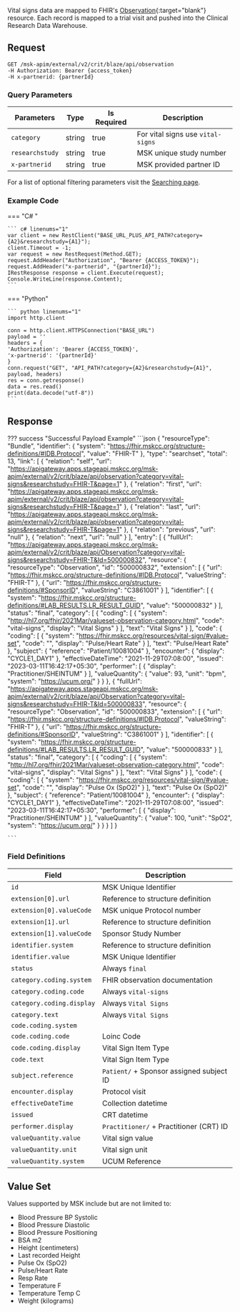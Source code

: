 
Vital signs data are mapped to FHIR's [Observation](https://hl7.org/fhir/2021Mar/observation.html){:target="blank"} resource. Each record is mapped to a trial visit and pushed into the Clinical Research Data Warehouse.


## Request

```
GET /msk-apim/external/v2/crit/blaze/api/observation
-H Authorization: Bearer {access_token} 
-H x-partnerid: {partnerId}
```
### Query Parameters
| Parameters      | Type   | Is Required | Description                       |
| --------------- | ------ | ----------- | --------------------------------- |
| `category`      | string | true        | For vital signs use `vital-signs` |
| `researchstudy` | string | true        | MSK unique study number           |
| `x-partnerid`   | string | true        | MSK provided partner ID           |

For a list of optional filtering parameters visit the [Searching page](/searching).

### Example Code

=== "C# "

    ``` c# linenums="1"
    var client = new RestClient("BASE_URL_PLUS_API_PATH?category={A2}&researchstudy={A1}");
    client.Timeout = -1;
    var request = new RestRequest(Method.GET);
    request.AddHeader("Authorization", "Bearer {ACCESS_TOKEN}");
    request.AddHeader("x-partnerid", "{partnerId}");
    IRestResponse response = client.Execute(request);
    Console.WriteLine(response.Content);
    ```

=== "Python"

    ``` python linenums="1"
    import http.client

    conn = http.client.HTTPSConnection("BASE_URL")
    payload = ''
    headers = {
    'Authorization': 'Bearer {ACCESS_TOKEN}',
    'x-partnerid': '{partnerId}'
    }
    conn.request("GET", "API_PATH?category={A2}&researchstudy={A1}", payload, headers)
    res = conn.getresponse()
    data = res.read()
    print(data.decode("utf-8"))
    ```

## Response

??? success "Successful Payload Example"
    ```json
    {
            "resourceType": "Bundle",
            "identifier": {
                "system": "https://fhir.mskcc.org/structure-definitions/#IDB.Protocol",
                "value": "FHIR-T"
            },
            "type": "searchset",
            "total": 13,
            "link": [
                {
                  "relation": "self",
                  "url": "https://apigateway.apps.stageapi.mskcc.org/msk-apim/external/v2/crit/blaze/api/observation?category=vital-signs&researchstudy=FHIR-T&page=1"
                },
                {
                  "relation": "first",
                  "url": "https://apigateway.apps.stageapi.mskcc.org/msk-apim/external/v2/crit/blaze/api/observation?category=vital-signs&researchstudy=FHIR-T&page=1"
                },
                {
                  "relation": "last",
                  "url": "https://apigateway.apps.stageapi.mskcc.org/msk-apim/external/v2/crit/blaze/api/observation?category=vital-signs&researchstudy=FHIR-T&page=1"
                },
                {
                  "relation": "previous",
                  "url": "null"
                },
                {
                  "relation": "next",
                  "url": "null"
                }
                ],
        "entry": [
            {
                "fullUrl": "https://apigateway.apps.stageapi.mskcc.org/msk-apim/external/v2/crit/blaze/api/Observation?category=vital-signs&researchstudy=FHIR-T&Id=500000832",
                "resource": {
                "resourceType": "Observation",
                "id": "500000832",
                "extension": [
                    {
                    "url": "https://fhir.mskcc.org/structure-definitions/#IDB.Protocol",
                    "valueString": "FHIR-T"
                    },
                    {
                    "url": "https://fhir.mskcc.org/structure-definitions/#SponsorID",
                    "valueString": "C3861001"
                    }
                ],
                "identifier": [
                    {
                    "system": "https://fhir.mskcc.org/structure-definitions/#LAB_RESULTS.LR_RESULT_GUID",
                    "value": "500000832"
                    }
                ],
                "status": "final",
                "category": [
                    {
                    "coding": [
                        {
                        "system": "http://hl7.org/fhir/2021Mar/valueset-observation-category.html",
                        "code": "vital-signs",
                        "display": "Vital Signs"
                        }
                    ],
                    "text": "Vital Signs"
                    }
                ],
                "code": {
                    "coding": [
                    {
                        "system": "https://fhir.mskcc.org/resources/vital-sign/#value-set",
                        "code": "",
                        "display": "Pulse/Heart Rate"
                    }
                    ],
                    "text": "Pulse/Heart Rate"
                },
                "subject": {
                    "reference": "Patient/10081004"
                },
                "encounter": {
                    "display": "CYCLE1_DAY1"
                },
                "effectiveDateTime": "2021-11-29T07:08:00",
                "issued": "2023-03-11T16:42:17+05:30",
                "performer": [
                    {
                    "display": "Practitioner/SHEINTUM"
                    }
                ],
                "valueQuantity": {
                    "value": 93,
                    "unit": "bpm",
                    "system": "https://ucum.org/"
                }
                }
            },
            {
                "fullUrl": "https://apigateway.apps.stageapi.mskcc.org/msk-apim/external/v2/crit/blaze/api/Observation?category=vital-signs&researchstudy=FHIR-T&Id=500000833",
                "resource": {
                "resourceType": "Observation",
                "id": "500000833",
                "extension": [
                    {
                    "url": "https://fhir.mskcc.org/structure-definitions/#IDB.Protocol",
                    "valueString": "FHIR-T"
                    },
                    {
                    "url": "https://fhir.mskcc.org/structure-definitions/#SponsorID",
                    "valueString": "C3861001"
                    }
                ],
                "identifier": [
                    {
                    "system": "https://fhir.mskcc.org/structure-definitions/#LAB_RESULTS.LR_RESULT_GUID",
                    "value": "500000833"
                    }
                ],
                "status": "final",
                "category": [
                    {
                    "coding": [
                        {
                        "system": "http://hl7.org/fhir/2021Mar/valueset-observation-category.html",
                        "code": "vital-signs",
                        "display": "Vital Signs"
                        }
                    ],
                    "text": "Vital Signs"
                    }
                ],
                "code": {
                    "coding": [
                    {
                        "system": "https://fhir.mskcc.org/resources/vital-sign/#value-set",
                        "code": "",
                        "display": "Pulse Ox (SpO2)"
                    }
                    ],
                    "text": "Pulse Ox (SpO2)"
                },
                "subject": {
                    "reference": "Patient/10081004"
                },
                "encounter": {
                    "display": "CYCLE1_DAY1"
                },
                "effectiveDateTime": "2021-11-29T07:08:00",
                "issued": "2023-03-11T16:42:17+05:30",
                "performer": [
                    {
                    "display": "Practitioner/SHEINTUM"
                    }
                ],
                "valueQuantity": {
                    "value": 100,
                    "unit": "SpO2",
                    "system": "https://ucum.org/"
                }
              }
            }
        ]
    }
    
    ```
### Field Definitions

| Field                     | Description                                |
| ------------------------- | ------------------------------------------ |
| `id`                      | MSK Unique Identifier                      |
| `extension[0].url`        | Reference to structure definition          |
| `extension[0].valueCode`  | MSK unique Protocol number                 |
| `extension[1].url`        | Reference to structure definition          |
| `extension[1].valueCode`  | Sponsor Study Number                       |
| `identifier.system`       | Reference to structure definition          |
| `identifier.value`        | MSK Unique Identifier                      |
| `status`                  | Always `final`                             |
| `category.coding.system`  | FHIR observation documentation             |
| `category.coding.code`    | Always `vital-signs`                       |
| `category.coding.display` | Always `Vital Signs`                       |
| `category.text`           | Always `Vital Signs`                       |
| `code.coding.system`      |                                            |
| `code.coding.code`        | Loinc Code                                 |
| `code.coding.display`     | Vital Sign Item Type                       |
| `code.text`               | Vital Sign Item Type                       |
| `subject.reference`       | `Patient/` + Sponsor assigned subject ID   |
| `encounter.display`       | Protocol visit                             |
| `effectiveDateTime`       | Collection datetime                        |
| `issued`                  | CRT datetime                               |
| `performer.display`       | `Practitioner/` + Practitioner (CRT) ID    |
| `valueQuantity.value`     | Vital sign value                           |
| `valueQuantity.unit`      | Vital sign unit                            |
| `valueQuantity.system`    | UCUM Reference                             |


## Value Set

Values supported by MSK include but are not limited to:
<ul>
<li>Blood Pressure BP Systolic</li>
<li>Blood Pressure Diastolic</li>
<li>Blood Pressure Positioning</li>
<li>BSA m2</li>
<li>Height (centimeters)</li>
<li>Last recorded Height</li>
<li>Pulse Ox (SpO2)</li>
<li>Pulse/Heart Rate</li>
<li>Resp Rate</li>
<li>Temperature F</li>
<li>Temperature Temp C</li>
<li>Weight (kilograms)</li>
</ul>
